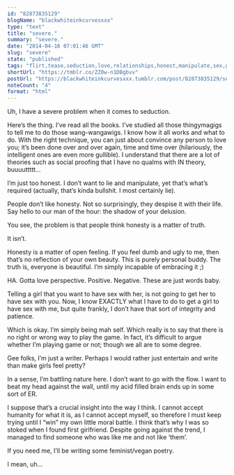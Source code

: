 ```yaml
---
id: "82873835129"
blogName: "blackwhiteinkcurvesxxx"
type: "text"
title: "severe."
summary: "severe."
date: "2014-04-16 07:01:46 GMT"
slug: "severe"
state: "published"
tags: "flirt,tease,seduction,love,relationships,honest,manipulate,sex,game,writing,feminism,vegan,poetry"
shortUrl: "https://tmblr.co/ZZ0w-n1DBgbvv"
postUrl: "https://blackwhiteinkcurvesxxx.tumblr.com/post/82873835129/severe"
noteCount: "4"
format: "html"
---
```


Uh, I have a severe problem when it comes to seduction.

Here’s the thing. I’ve read all the books. I’ve studied all those thingymagigs to tell me to do those wang-wangawigs. I know how it all works and what to do. With the right technique, you can just about convince any person to love you; it’s been done over and over again, time and time over (hilariously, the intelligent ones are even more gullible). I understand that there are a lot of theories such as social proofing that I have no qualms with IN theory, buuuuttttt…

I’m just too honest. I don’t want to lie and manipulate, yet that’s what’s required (actually, that’s kinda bullshit. I most certainly lie). 

People don’t like honesty. Not so surprisingly, they despise it with their life. Say hello to our man of the hour: the shadow of your delusion. 

You see, the problem is that people think honesty is a matter of truth.

It isn’t.

Honesty is a matter of open feeling. If you feel dumb and ugly to me, then that’s no reflection of your own beauty. This is purely personal buddy. The truth is, everyone is beautiful. I’m simply incapable of embracing it ;)

HA. Gotta love perspective. Positive. Negative. These are just words baby.

Telling a girl that you want to have sex with her, is not going to get her to have sex with you. Now, I know EXACTLY what I have to do to get a girl to have sex with me, but quite frankly, I don’t have that sort of integrity and patience. 

Which is okay. I’m simply being mah self. Which really is to say that there is no right or wrong way to play the game. In fact, it’s difficult to argue whether I’m playing game or not; though we all are to some degree.

Gee folks, I’m just a writer. Perhaps I would rather just entertain and write than make girls feel pretty? 

In a sense, I’m battling nature here. I don’t want to go with the flow. I want to beat my head against the wall, until my acid filled brain ends up in some sort of ER.

I suppose that’s a crucial insight into the way I think. I cannot accept humanity for what it is, as I cannot accept myself, so therefore I must keep trying until I “win” my own little moral battle. I think that’s why I was so stoked when I found first girlfriend. Despite going against the trend, I managed to find someone who was like me and not like ‘them’.

If you need me, I’ll be writing some feminist/vegan poetry.

I mean, uh…